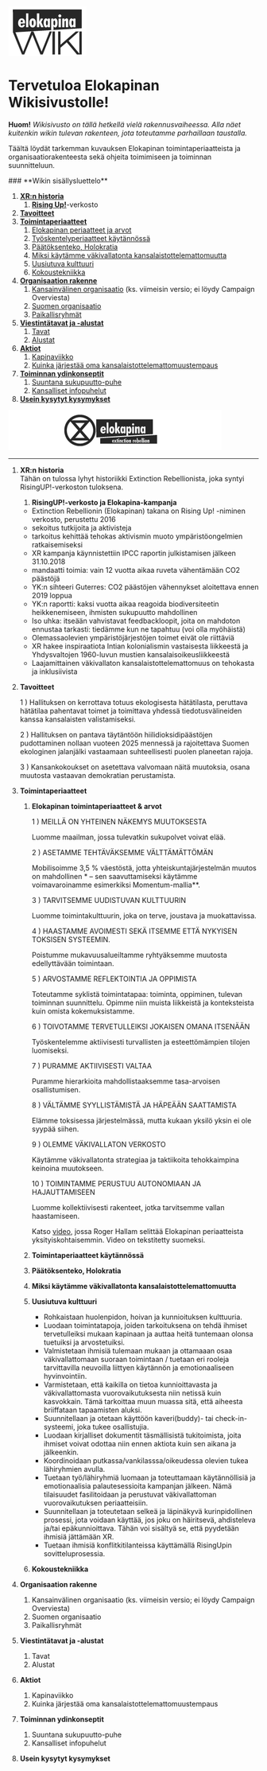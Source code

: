 ![kapinawiki logo](https://raw.githubusercontent.com/elokapina/kapinawiki/master/imgs/elokapina_wiki_logo.png)

# **Tervetuloa Elokapinan Wikisivustolle!**
**Huom!** *Wikisivusto on tällä hetkellä vielä rakennusvaiheessa. Alla näet kuitenkin wikin tulevan rakenteen, jota toteutamme parhaillaan taustalla.*

Täältä löydät tarkemman kuvauksen Elokapinan toimintaperiaatteista ja organisaatiorakenteesta sekä ohjeita toimimiseen ja toiminnan suunnitteluun. 

<div id="sluettelo"></div>
### **Wikin sisällysluettelo**

1. **[XR:n historia](#1)**
    1.	**[Rising Up!](#1.1)**-verkosto
2. **[Tavoitteet](#2)**
3. **[Toimintaperiaatteet](#3)**
    1.	[Elokapinan periaatteet ja arvot](#3.1)
    2.  [Työskentelyperiaatteet käytännössä](#3.2.)
    3.	[Päätöksenteko, Holokratia](#3.3)
    4.	[Miksi käytämme väkivallatonta kansalaistottelemattomuutta](#3.4)
    5.	[Uusiutuva kulttuuri](#3.5)
    6.	[Kokoustekniikka](#3.6)
4. **[Organisaation rakenne](#4)**
    1.	[Kansainvälinen organisaatio](#4.1) (ks. viimeisin versio; ei löydy Campaign Overviesta)
    2.	[Suomen organisaatio](#4.2)
    3.	[Paikallisryhmät](#4.3)
5. **[Viestintätavat ja -alustat](#5)**
    1.  [Tavat](#5.1)
    2.  [Alustat](#5.2)
6. **[Aktiot](#6)**
    1.	[Kapinaviikko](#6.1)
    2.	[Kuinka järjestää oma kansalaistottelemattomuustempaus](#6.2)
7. **[Toiminnan ydinkonseptit](#7)**
    1.  [Suuntana sukupuutto-puhe](#7.1)
    2.  [Kansalliset infopuhelut](#7.2)
8. **[Usein kysytyt kysymykset](#8)**

<a href="https://www.extinctionrebellion.fi">![elokapina logo](https://raw.githubusercontent.com/elokapina/kapinawiki/master/imgs/logo.png)</a>


---

1. **XR:n historia**  
Tähän on tulossa lyhyt historiikki Extinction Rebellionista, joka syntyi RisingUP!-verkoston tuloksena.
    1. **RisingUP!-verkosto ja Elokapina-kampanja** 
    - Extinction Rebellionin (Elokapinan) takana on Rising Up! -niminen verkosto, perustettu 2016
    - sekoitus tutkijoita ja aktivisteja
    - tarkoitus kehittää tehokas aktivismin muoto ympäristöongelmien ratkaisemiseksi
    - XR kampanja käynnistettiin IPCC raportin julkistamisen jälkeen 31.10.2018
    - mandaatti toimia: vain 12 vuotta aikaa ruveta vähentämään CO2 päästöjä
    - YK:n sihteeri Guterres: CO2 päästöjen vähennykset aloitettava ennen 2019 loppua
    - YK:n raportti: kaksi vuotta aikaa reagoida biodiversiteetin heikkenemiseen, ihmisten sukupuutto mahdollinen
    - Iso uhka: itseään vahvistavat feedbackloopit, joita on mahdoton ennustaa tarkasti: tiedämme kun ne tapahtuu (voi olla myöhäistä)
    - Olemassaolevien ympäristöjärjestöjen toimet eivät ole riittäviä
    - XR hakee inspiraatiota Intian kolonialismin vastaisesta liikkeestä ja Yhdysvaltojen 1960-luvun mustien kansalaisoikeusliikkeestä
    - Laajamittainen väkivallaton kansalaistottelemattomuus on tehokasta ja inklusiivista
    
2. **Tavoitteet** 

    1 )	Hallituksen on kerrottava totuus ekologisesta hätätilasta, peruttava hätätilaa pahentavat toimet ja toimittava yhdessä tiedotusvälineiden kanssa kansalaisten valistamiseksi.
    
    2 ) Hallituksen on pantava täytäntöön hiilidioksidipäästöjen pudottaminen nollaan vuoteen 2025 mennessä ja rajoitettava Suomen ekologinen jalanjälki vastaamaan suhteellisesti puolen planeetan rajoja.

    3 ) Kansankokoukset on asetettava valvomaan näitä muutoksia, osana muutosta vastaavan demokratian perustamista.

3. **Toimintaperiaatteet**
    1.	**Elokapinan toimintaperiaatteet & arvot**
    
        1 ) MEILLÄ ON YHTEINEN NÄKEMYS MUUTOKSESTA
        
        Luomme maailman, jossa tulevatkin sukupolvet voivat elää. 
        
        2 ) ASETAMME TEHTÄVÄKSEMME VÄLTTÄMÄTTÖMÄN
        
        Mobilisoimme 3,5 % väestöstä, jotta yhteiskuntajärjestelmän muutos on mahdollinen * – sen saavuttamiseksi käytämme  voimavaroinamme esimerkiksi Momentum-mallia**. 
        
        3 ) TARVITSEMME UUDISTUVAN KULTTUURIN
        
        Luomme toimintakulttuurin, joka on terve, joustava ja muokattavissa. 
        
        4 ) HAASTAMME AVOIMESTI SEKÄ ITSEMME ETTÄ NYKYISEN TOKSISEN SYSTEEMIN. 
        
        Poistumme mukavuusalueiltamme ryhtyäksemme muutosta edellyttävään toimintaan. 
        
        5 ) ARVOSTAMME REFLEKTOINTIA JA OPPIMISTA
        
        Toteutamme syklistä toimintatapaa: toiminta, oppiminen, tulevan toiminnan suunnittelu. Opimme niin muista liikkeistä ja     konteksteista kuin omista kokemuksistamme. 
        
        6 ) TOIVOTAMME TERVETULLEIKSI JOKAISEN OMANA ITSENÄÄN
        
        Työskentelemme aktiivisesti turvallisten ja esteettömämpien tilojen luomiseksi. 
        
        7 ) PURAMME AKTIIVISESTI VALTAA 
        
        Puramme hierarkioita mahdollistaaksemme tasa-arvoisen osallistumisen.
        
        8 ) VÄLTÄMME SYYLLISTÄMISTÄ JA HÄPEÄÄN SAATTAMISTA
        
        Elämme toksisessa järjestelmässä, mutta kukaan yksilö yksin ei ole syypää siihen. 
        
        9 ) OLEMME VÄKIVALLATON VERKOSTO
        
        Käytämme väkivallatonta strategiaa ja taktiikoita tehokkaimpina keinoina muutokseen. 
        
        10 ) TOIMINTAMME PERUSTUU AUTONOMIAAN JA HAJAUTTAMISEEN
        
        Luomme kollektiivisesti rakenteet, jotka tarvitsemme vallan haastamiseen.
        
        Katso [video](https://www.youtube.com/watch?v=iKGQ6WeNbug&index=12&list=PL_JTu8vvTJww46JSUXe4cX_wo-38qgzR4), jossa Roger Hallam selittää Elokapinan periaatteista yksityiskohtaisemmin. Video on tekstitetty suomeksi. 
        
    2.	**Toimintaperiaatteet käytännössä**
    3.   **Päätöksenteko, Holokratia**
    4.	**Miksi käytämme väkivallatonta kansalaistottelemattomuutta**
    5.  **Uusiutuva kulttuuri**
        * Rohkaistaan huolenpidon, hoivan ja kunnioituksen kulttuuria.
        * Luodaan toimintatapoja, joiden tarkoituksena on tehdä ihmiset tervetulleiksi mukaan kapinaan ja auttaa heitä tuntemaan olonsa tuetuiksi ja arvostetuiksi.
        * Valmistetaan ihmisiä tulemaan mukaan ja ottamaaan osaa väkivallattomaan suoraan toimintaan / tuetaan eri rooleja tarvittavilla neuvoilla liittyen käytännön ja emotionaaliseen hyvinvointiin.
        * Varmistetaan, että kaikilla on tietoa kunnioittavasta ja väkivallattomasta vuorovaikutuksesta niin netissä kuin kasvokkain. Tämä tarkoittaa muun muassa sitä, että aiheesta briiffataan tapaamisten aluksi.
        * Suunnitellaan ja otetaan käyttöön kaveri(buddy)- tai check-in-systeemi, joka tukee osallistujia.
        * Luodaan kirjalliset dokumentit täsmällisistä tukitoimista, joita ihmiset voivat odottaa niin ennen aktiota kuin sen aikana ja jälkeenkin.
        * Koordinoidaan putkassa/vankilasssa/oikeudessa olevien tukea lähiryhmien avulla.
        * Tuetaan työ/lähiryhmiä luomaan ja toteuttamaan käytännöllisiä ja emotionaalisia palautesessioita kampanjan jälkeen. Nämä tilaisuudet fasilitoidaan ja perustuvat väkivallattoman vuorovaikutuksen periaatteisiin.
        * Suunnitellaan ja toteutetaan selkeä ja läpinäkyvä kurinpidollinen prosessi, jota voidaan käyttää, jos joku on häiritsevä, ahdisteleva ja/tai epäkunnioittava. Tähän voi sisältyä se, että pyydetään ihmisiä jättämään XR.
        * Tuetaan ihmisiä konflitkitilanteissa käyttämällä RisingUpin sovitteluprosessia.
    5.	**Kokoustekniikka**
4. **Organisaation rakenne**
    1.	Kansainvälinen organisaatio (ks. viimeisin versio; ei löydy Campaign Overviesta)
    2.	Suomen organisaatio
    3.	Paikallisryhmät
5. **Viestintätavat ja -alustat**
    1.  Tavat
    2.  Alustat
6. **Aktiot**
    1.	Kapinaviikko
    2.	Kuinka järjestää oma kansalaistottelemattomuustempaus
7. **Toiminnan ydinkonseptit**
    1.  Suuntana sukupuutto-puhe
    2.  Kansalliset infopuhelut
8. **Usein kysytyt kysymykset**
